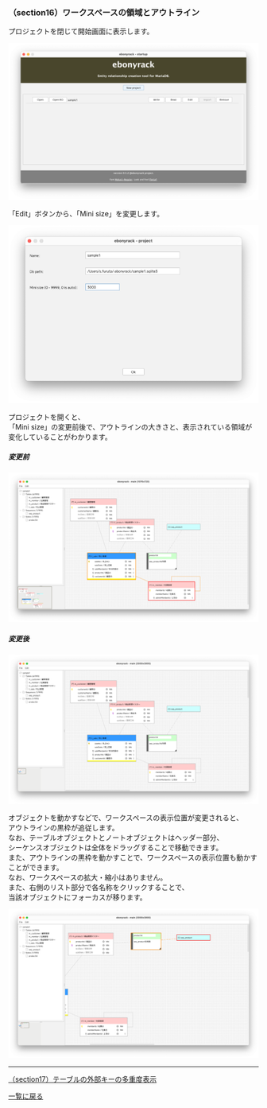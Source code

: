 ### （section16）ワークスペースの領域とアウトライン

プロジェクトを閉じて開始画面に表示します。  

![](../image/28_Startup_01.png)

「Edit」ボタンから、「Mini size」を変更します。  

![](../image/29_Project_01.png)

プロジェクトを開くと、  
「Mini size」の変更前後で、アウトラインの大きさと、表示されている領域が変化していることがわかります。

##### 変更前

![](../image/27_Main_01.png)

##### 変更後

![](../image/30_Main_01.png)

オブジェクトを動かすなどで、ワークスペースの表示位置が変更されると、  
アウトラインの黒枠が追従します。  
なお、テーブルオブジェクトとノートオブジェクトはヘッダー部分、  
シーケンスオブジェクトは全体をドラッグすることで移動できます。  
また、アウトラインの黒枠を動かすことで、ワークスペースの表示位置も動かすことができます。  
なお、ワークスペースの拡大・縮小はありません。  
また、右側のリスト部分で各名称をクリックすることで、  
当該オブジェクトにフォーカスが移ります。  

![](../image/30_Main_02.png)

---

[（section17）テーブルの外部キーの多重度表示](section17.md)

[一覧に戻る](../manual.ja.md)